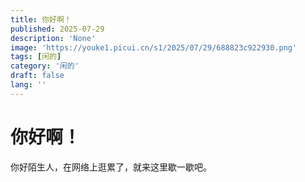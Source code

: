 ```yaml
---
title: 你好啊！
published: 2025-07-29
description: 'None'
image: 'https://youke1.picui.cn/s1/2025/07/29/688823c922930.png'
tags: [闲的]
category: '闲的'
draft: false 
lang: ''
---
```

# 你好啊！

你好陌生人，在网络上逛累了，就来这里歇一歇吧。
